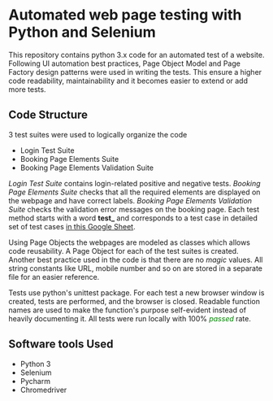 # Automated web page testing with Python and Selenium

This repository contains python 3.x code for an automated test of a 
website. Following UI automation best practices, 
Page Object Model and Page Factory design patterns were used in writing the tests.
This ensure a higher code readability, maintainability and it becomes easier
to extend or add more tests. 

## Code Structure

3 test suites were used to logically organize the code
 * Login Test Suite 
 * Booking Page Elements Suite
 * Booking Page Elements Validation Suite
 
*Login Test Suite* contains login-related positive and negative tests.
*Booking Page Elements Suite* checks that all the required elements
are displayed on the webpage and have correct labels. *Booking Page Elements Validation Suite* 
checks the validation error messages on the booking page.
Each test method starts with a word **test_** and corresponds to 
a test case in detailed set of test cases [in this Google Sheet](https://docs.google.com/spreadsheets/d/e/2PACX-1vRZ5UyBDdKybkiYYee5QzL0lKlVrBpx6cYemh3yJZ9zfEuO__Qks4voNqGP8rq9tJR58lOV4_r0cTEi/pubhtml).

Using Page Objects the webpages are modeled as classes which allows
code reusability. A Page Object for each of the test suites 
is created. Another best practice used in the code is that there
are no *magic* values. All string constants like URL, mobile number 
and so on are stored in a separate file for an easier reference.

Tests use python's unittest package. For each test a new 
browser window is created, tests are performed, and the browser is
 closed. Readable function names are used to make the function's 
 purpose self-evident instead of heavily documenting it. All tests were run locally with 100% 
<span style="color:green">*passed*</span> rate.

## Software tools Used
* Python 3
* Selenium 
* Pycharm
* Chromedriver